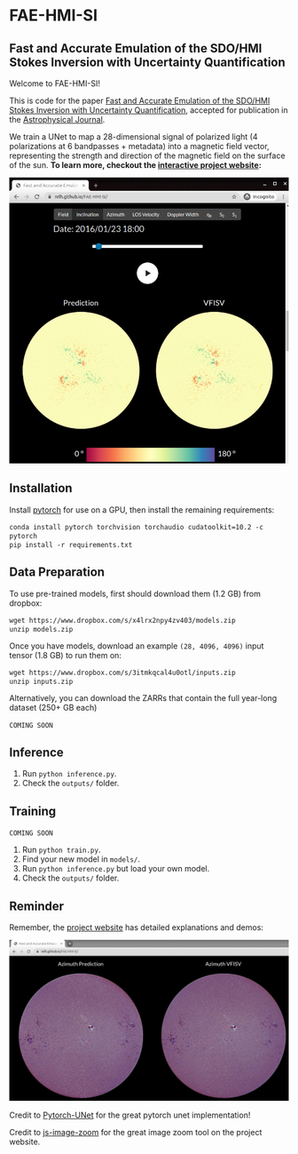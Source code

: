 # FAE-HMI-SI
## Fast and Accurate Emulation of the SDO/HMI Stokes Inversion with Uncertainty Quantification

Welcome to FAE-HMI-SI! 

This is code for the paper [Fast and Accurate Emulation of the SDO/HMI Stokes Inversion with Uncertainty Quantification](http://arxiv.org), 
accepted for publication in the [Astrophysical Journal](https://iopscience.iop.org/journal/0004-637X).

We train a UNet to map a 28-dimensional signal of polarized light (4 polarizations at 6 bandpasses + metadata) into a magnetic field vector,
representing the strength and direction of the magnetic field on the surface of the sun.
**To learn more, checkout the [interactive project website](https://relh.github.io/FAE-HMI-SI/):**

<p align="center">
<img src="./website/assets/website_screengrab_2.png" alt="project website screengrab" width="600"/>
</p>

## Installation 

Install [pytorch](pytorch.org) for use on a GPU, then install the remaining requirements:

```
conda install pytorch torchvision torchaudio cudatoolkit=10.2 -c pytorch
pip install -r requirements.txt
```

## Data Preparation 

To use pre-trained models, first should download them (1.2 GB) from dropbox:

```
wget https://www.dropbox.com/s/x4lrx2npy4zv403/models.zip
unzip models.zip
```

Once you have models, download an example `(28, 4096, 4096)` input tensor (1.8 GB) to run them on:

```
wget https://www.dropbox.com/s/3itmkqcal4u0otl/inputs.zip
unzip inputs.zip
```

Alternatively, you can download the ZARRs that contain the full year-long dataset (250+ GB each)

`COMING SOON`

## Inference

1. Run `python inference.py`.
2. Check the `outputs/` folder.

## Training

`COMING SOON`

1. Run `python train.py`.
2. Find your new model in `models/`.
2. Run `python inference.py` but load your own model.
3. Check the `outputs/` folder.

## Reminder 

Remember, the [project website](https://relh.github.io/FAE-HMI-SI/) has detailed explanations and demos:

<p align="center">
<img src="./website/assets/website_screengrab.png" alt="reminder project website screengrab" width="600"/>
</p>

Credit to [Pytorch-UNet](https://github.com/milesial/Pytorch-UNet) for the great pytorch unet implementation!

Credit to [js-image-zoom](https://github.com/malaman/js-image-zoom) for the great image zoom tool on the project website.

